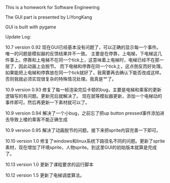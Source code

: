 This is a homework for Software Engineering

The GUI part is presented by LiYongKang

GUI is built with pygame

Update Log:

10.7 version 0.92
现在GUI已经基本没有问题了，可以正确的显示每一个事件。唯一的问题是模拟器的反馈结果并不一致。
主要是在停靠，上电梯，下电梯这几件事上。停靠和上电梯不在同一个tick上，这意味着上电梯时，电梯已经不在那一层了，因此动画上会脱节。
而下电梯和停靠在同一个tick上，这点倒反而好处理。
如果能把上电梯和停靠放在同一个tick就好了，我需要再去确认下能否改成这样。否则我就必须实现很复杂的特殊情况处理。我真是艹了。

10.9 version 0.93
修复了每一帧渲染完后卡顿的bug，主要是电梯和乘客的更新逻辑写的有问题。更新完后就解决了。
现在就等模拟器更新，添加一个电梯动的事件即可。然后再更新一下素材就可以了。

10.9 version 0.94
解决了一个小bug，之前忘了把up button pressed事件添加进去导致上楼的乘客不能正确生成

10.9 version 0.95
解决了动画脱节的问题。接下来把sprite内容完善一下即可。

10.10 version 1.0
修复了windows和linux系统下路径名不同的问题。更新了sprite素材，现在增加了环境sprite，人物sprite。到这里GUI的初始版本就算是完成了。

10.13 version 1.0
更新了课程要求的运行脚本


10.12 version 1.5
更新了电梯调度算法。